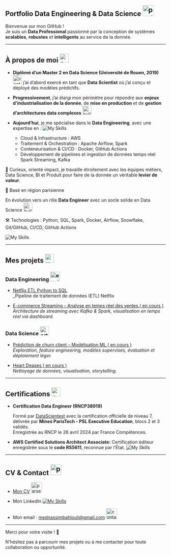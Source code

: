 ## Portfolio Data Engineering & Data Science  <img width="34" height="34" src="https://img.icons8.com/pulsar-color/48/portfolio.png" alt="portfolio"/>


Bienvenue sur mon GitHub !  
Je suis un **Data Professional** passionné par la conception de systèmes **scalables**, **robustes** et **intelligents** au service de la donnée.

---

##  À propos de moi <img width="28" height="28" src="https://img.icons8.com/pulsar-color/48/about-me-male.png" alt="about-me-male"/>

 - **Diplômé d’un Master 2 en Data Science (Université de Rouen, 2019)** <img width="28" height="28" src="https://img.icons8.com/cotton/64/contract--v1.png" alt="contract--v1"/>   j’ai d’abord exercé en tant que **Data Scientist** où j’ai conçu et déployé des modèles prédictifs.  

 - **Progressivement**, j’ai élargi mon périmètre pour répondre aux **enjeux d’industrialisation de la donnée**, de **mise en production** et de **gestion d’architectures data complexes**  <img width="28" height="28" src="https://img.icons8.com/color/48/bullish.png" alt="bullish"/> 

- **Aujourd’hui**, je me spécialise dans le **Data Engineering**, avec une expertise en :  ![My Skills](https://skillicons.dev/icons?i=aws,docker,git,github,kafka)


     - Cloud & Infrastructure :   AWS  
     - Traitement & Orchestration : Apache Airflow, Spark
     - Conteneurisation & CI/CD : Docker, GitHub Actions       
     - Développement de pipelines et ingestion de données temps réel Spark Streaming, Kafka

  

🤝 Curieux, orienté impact, je travaille étroitement avec les équipes métiers, Data Science, BI et Produit pour faire de la donnée un véritable **levier de valeur**.


📍 Basé en région parisienne  

 En évolution vers un rôle **Data Engineer** avec un socle solide en Data Science   <img width="28" height="28" src="https://img.icons8.com/color/48/bullish.png" alt="bullish"/>  

 🛠 Technologies : Python, SQL, Spark, Docker, Airflow, Snowflake, Git/GitHub, CI/CD, GitHub Actions  

![My Skills](https://skillicons.dev/icons?i=py,postgres,mongodb,kubernetes,docker,git,github)

---


##  Mes projets <img width="28" height="28" src="https://img.icons8.com/dusk/64/user-folder.png" alt="user-folder"/>

### Data Engineering <img width="30" height="30" src="https://img.icons8.com/pulsar-color/48/engineering.png" alt="engineering"/>

- [Netflix ETL Python to SQL](https://github.com/NassimBahlouli/Netflix-ETL)  
  _Pipeline de traitement de données (ETL) Netflix

- [ E-commerce Streaming – Analyse en temps réel des ventes ( en cours )](https://github.com/tonpseudo/ecommerce-streaming)  
  _Architecture de streaming avec Kafka & Spark, visualisation en temps réel via dashboard._

### Data Science <img width="28" height="28" src="https://img.icons8.com/cotton/64/artificial-intelligence.png" alt="artificial-intelligence"/>
- [Prédiction de churn client – Modélisation ML ( en cours )](https://github.com/tonpseudo/churn-prediction)  
  _Exploration, feature engineering, modèles supervisés, évaluation et déploiement léger._

- [Heart Deases ( en cours )](https://github.com/tonpseudo/eda-sante)  
  _Nettoyage de données, visualisation, storytelling._

---

## Certifications  <img width="28" height="28" src="https://img.icons8.com/cotton/64/contract--v1.png" alt="contract--v1"/>


- **Certification Data Engineer (RNCP38919)**  

  Formé par [DataScientest](https://datascientest.com/formation-data-engineer) avec la certification officielle de niveau 7, délivrée par **Mines ParisTech - PSL Executive Education**, blocs 2 et 3 validés.  
  Enregistrée au RNCP le 26 avril 2024 par France Compétences.

-   **AWS Certified Solutions Architect Associate:** Certification éditeur enregistrée sous le **code RS5611**, reconnue par l’État. ![My Skills](https://skillicons.dev/icons?i=aws)

 

---

## CV & Contact <img width="34" height="34" src="https://img.icons8.com/pulsar-color/48/parse-from-clipboard.png" alt="parse-from-clipboard"/>


- [Mon CV](./CV_nassimbahlouli.pdf)   <img width="34" height="34" src="https://img.icons8.com/pulsar-color/48/parse-from-clipboard.png" alt="parse-from-clipboard"/>

- Mon LinkedIn [![My Skills](https://skillicons.dev/icons?i=linkedin)](https://www.linkedin.com/in/nassim-bahlouli-471b27b6/)

- Mon email : mednassimbahlouli@gmail.com  <img width="34" height="34" src="https://img.icons8.com/plasticine/100/contact-card.png" alt="contact-card"/>


---


Merci pour votre visite ! 🚀  

N’hésitez pas à parcourir mes projets ou à me contacter pour toute collaboration ou opportunité.

